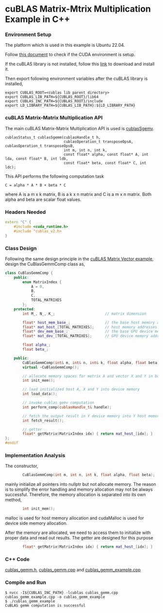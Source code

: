 # cuBLAS Matrix-Mtrix Multiplication Example in C++

### Environment Setup
The platform which is used in this example is Ubuntu 22.04.

Follow [this document](./cuda_env_setup.md) to check if the CUDA environment is setup.

If the cuBLAS library is not installed, follow this [link](https://developer.nvidia.com/cublas) to download and install it.

Then export following environment variables after the cuBLAS library is installed,

```
export CUBLAS_ROOT=<cublas lib parent directory>
export CUBLAS_LIB_PATH=${CUBLAS_ROOT}/lib64
export CUBLAS_INC_PATH=${CUBLAS_ROOT}/include
export LD_LIBRARY_PATH=${CUBLAS_LIB_PATH}:${LD_LIBRARY_PATH}
```
### cuBLAS Matrix-Matrix Multiplication API

The main cuBLAS Matrix-Matrix Multiplication API is used is [cublasSgemv](https://docs.nvidia.com/cuda/cublas/index.html#cublas-t-gemm). 

```
cublasStatus_t cublasSgemm(cublasHandle_t h,
                           cublasOperation_t transposeOpsA, cublasOperation_t transposeOpsB,
                           int m, int n, int k,
                           const float* alpha, const float* A, int lda, const float* B, int ldb,
                           const float* beta, const float* C, int ldc);
```
This API performs the following computation task

```
C = alpha * A * B + beta * C
```
where A is a m x k matrix, B is a k x n matrix and C is a m x n matrix. Both alpha and beta are scalar float values.

### Headers Needed

```cpp
extern "C" {
    #include <cuda_runtime.h>
    #include "cublas_v2.h>
}
```

### Class Design

Following the same design principle in the [cuBLAS Matrix Vector example](./cublas_matrix_vector_multiplication_example.md), design the CuBlasGemmComp class as,

```cpp
class CuBlasGemmComp {
    public:
        enum MatrixIndex {
            A = 0,
            B,
            C,
            TOTAL_MATRIXES
        };
    protected:
        int M_, N_, K_;                       // matrix dimension

        float* host_mem_base_;                // the base host memory addresses for Matrixes
        float* mat_host_[TOTAL_MATRIXES];     // host memory addresses of the Matrixes
        float* dev_mem_base_;                 // the base GPU device memory address  for Matrixes
        float* mat_dev_[TOTAL_MATRIXES];      // GPU device memory address of the Matrixes

        float alpha_;
        float beta_;

    public:
        CuBlasGemmComp(int& m, int& n, int& k, float alpha, float beta);
        virtual ~CuBlasGemmComp();

        // allocate memory spaces for metrix A and vector X and Y in both host and device
        int init_mem();

        // load initialized host A, X and Y into device memory
        int load_data();

        // invoke cublas gemv computation
        int perform_comp(cublasHandle_t& handle);

        // fetch the output result in Y device memory into Y host memory
        int fetch_result();

        // getter
        float* getMatrix(MatrixIndex idx) { return mat_host_[idx]; }
};
#endif
```

### Implementation Analysis

The constructor,
```cpp
        CuBlasGemmComp(int m, int n, int k, float alpha, float beta);
```
mainly initialize all pointers into nullptr but not allocate memory. 
The reason is to simplify the error handling and memory allocation may not be always successful.
Therefore, the memory allocation is separated into its own method,

```cpp
        int init_mem();
```
malloc is used for host memory allocation and cudaMalloc is used for device side memory allocation.

After the memory are allocated, we need to access them to initialize with proper data and read out results.
The getter are designed for this purpose

```cpp
        float* getMatrix(MatrixIndex idx) { return mat_host_[idx]; }
```

### C++ Code

[cublas_gemm.h](./cublas_gemm.h), [cublas_gemm.cpp](./cublas_gemm.cpp) and [cublas_gemm_example.cpp](./cublas_gemm_example.cpp)

### Compile and Run

```
$ nvcc -I${CUBLAS_INC_PATH} -lcublas cublas_gemm.cpp cublas_gemm_example.cpp -o cublas_gemm_example
$ ./cublas_gemm_example
CuBLAS gemm computation is successful
```
